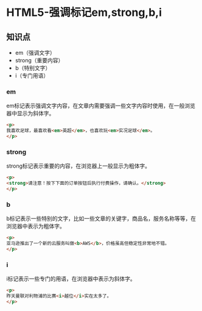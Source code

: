 HTML5-强调标记em,strong,b,i
==========================

## 知识点

* em（强调文字）
* strong（重要内容）
* b（特别文字）
* i（专门用语）

### em

em标记表示强调文字内容，在文章内需要强调一些文字内容时使用，在一般浏览器中显示为斜体字。

~~~html
<p>
我喜欢足球，最喜欢看<em>英超</em>，也喜欢玩<em>实况足球</em>。
</p>
~~~

### strong

strong标记表示重要的内容，在浏览器上一般显示为粗体字。

~~~html
<p>
<strong>请注意！按下下面的订单按钮后执行付费操作，请确认。</strong>
</p>
~~~

### b

b标记表示一些特别的文字，比如一些文章的关键字，商品名，服务名称等等，在浏览器中表示为粗体字。

~~~html
<p>
亚马逊推出了一个新的云服务叫做<b>AWS</b>，价格虽高但稳定性非常地不错。
</p>
~~~

### i

i标记表示一些专门的用语，在浏览器中表示为斜体字。

~~~html
<p>
昨天曼联对利物浦的比赛<i>越位</i>实在太多了。
</p>
~~~
